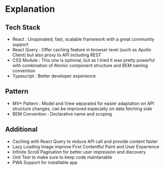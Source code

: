 # Explanation

## Tech Stack

- React : Unopiniated, fast, scalable framework with a great community support
- React Query : Offer caching feature in browser level (such as Apollo Client) but also proxy to API including REST
- CSS Module : This one is optional, but as I tried it was pretty powerful with combination of Atomic component structure and BEM naming convention
- Typescript : Better developer experience

## Pattern

- MV\* Pattern : Model and View separated for easier adaptation on API structure changes, can be improved especially on data fetching side
- BEM Convention : Declarative name and scoping

## Additional

- Caching with React Query to reduce API call and provide content faster
- Lazy Loading Image improve First Contentful Paint and User Experience
- Infinite Scroll Pagination for better user impression and discovery
- Unit Test to make sure to keep code maintanable
- PWA Support for installable app
